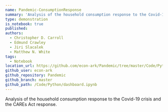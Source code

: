 ```yaml
---
name: Pandemic-ConsumptionResponse
summary: 'Analysis of the household consumption response to the Covid-19 crisis and the CAREs Act response'
type: demonstration
is_notebook: true
published:
authors:
  - Christopher D. Carroll
  - Edmund Crawley
  - Jiri Slacalek
  - Matthew N. White
tags:
  - Notebook
location_url: https://github.com/econ-ark/Pandemic/tree/master/Code/Python
github_user: econ-ark
github_repository: Pandemic
github_branch: master
github_path: /Code/Python/dashboard.ipynb
---
```


Analysis of the household consumption response to the Covid-19 crisis and the CAREs Act response. 
